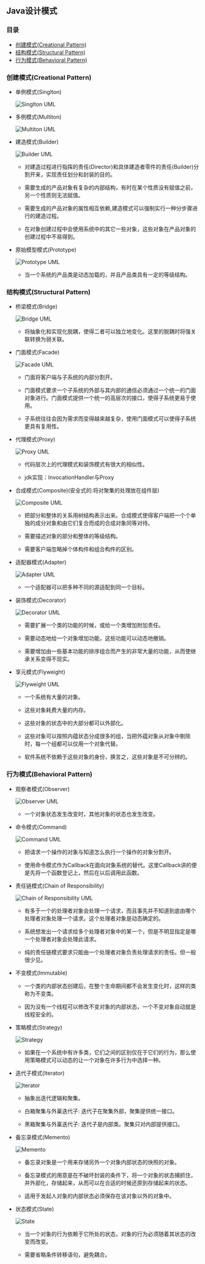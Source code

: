 ## Java设计模式

### 目录

* [创建模式(Creational Pattern)](##cp)
* [结构模式(Structural Pattern)](##sp)
* [行为模式(Behavioral Pattern)](##bp)

<h3 id="cp">创建模式(Creational Pattern)</h3>

- 单例模式(Singlton)

	![Singlton UML](img/singleton.png)
	
- 多例模式(Multiton)

	![Multiton UML](img/multiton.png)
	
- 建造模式(Builder)

	![Builder UML](img/builder.png)

	* 对建造过程进行指挥的责任(Director)和具体建造者零件的责任(Builder)分割开来，实现责任划分和封装的目的。
	
	* 需要生成的产品对象有复杂的内部结构，有时在某个性质没有赋值之前，另一个性质则无法赋值。

	* 需要生成的产品对象的属性相互依赖,建造模式可以强制实行一种分步骤进行的建造过程。

	* 在对象创建过程中会使用系统中的其它一些对象，这些对象在产品对象的创建过程中不易得到。

- 原始模型模式(Prototype)

	![Prototype UML](img/prototype.png)

	* 当一个系统的产品类是动态加载的，并且产品类具有一定的等级结构。

<h3 id="sp">结构模式(Structural Pattern)</h3>

- 桥梁模式(Bridge)

	![Bridge UML](img/bridge.png)

	* 将抽象化和实现化脱耦，使得二者可以独立地变化。这里的脱耦时将强关联转换为弱关联。

- 门面模式(Facade)

	![Facade UML](img/facade.png)

	* 门面将客户端与子系统的内部分割开。

	* 门面模式要求一个子系统的外部与其内部的通信必须通过一个统一的门面对象进行。门面模式提供一个统一的高层次的接口，使得子系统更易于使用。

	* 子系统往往会因为需求而变得越来越复杂，使用门面模式可以使得子系统更具有复用性。

- 代理模式(Proxy)

	![Proxy UML](img/proxy.png)

	* 代码层次上的代理模式和装饰模式有很大的相似性。

	* jdk实现：InvocationHandler与Proxy

- 合成模式(Composite)(安全式的:将对聚集的处理放在组件层)

	![Composite UML](img/composition.png)

	* 把部分和整体的关系用树结构表示出来。合成模式使得客户端把一个个单独的成分对象和由它们复合而成的合成对象同等对待。
	
	* 需要描述对象的部分和整体的等级结构。

	* 需要客户端忽略掉个体构件和组合构件的区别。

- 适配器模式(Adapter)
	
	![Adapter UML](img/adapter.png)
	
	* 一个适配器可以把多种不同的源适配到同一个目标。

- 装饰模式(Decorator)

	![Decorator UML](img/decorator.png)
	
	* 需要扩展一个类的功能的时候，或给一个类增加附加责任。

	* 需要动态地给一个对象增加功能，这些功能可以动态地撤销。

	* 需要增加由一些基本功能的排序组合而产生的非常大量的功能，从而使继承关系变得不现实。

- 享元模式(Flyweight)

	![Flyweight UML](img/flyweight.png)
	* 一个系统有大量的对象。

	* 这些对象耗费大量的内存。

	* 这些对象的状态中的大部分都可以外部化。

	* 这些对象可以按照内蕴状态分成很多的组，当把外蕴对象从对象中剔除时，每一个组都可以仅用一个对象代替。

	* 软件系统不依赖于这些对象的身份，换言之，这些对象是不可分辨的。

<h3 id="bp">行为模式(Behavioral Pattern)</h3>

- 观察者模式(Observer)

	![Observer UML](img/observer.png)
	
	* 一个对象状态发生改变时，其他对象的状态也发生改变。

- 命令模式(Command)

	![Command UML](img/command.png)
	
	* 把请求一个操作的对象与知道怎么执行一个操作的对象分割开。

	* 使用命令模式作为Callback在面向对象系统的替代。这里Callback讲的便是先将一个函数登记上，然后在以后调用此函数。
- 责任链模式(Chain of Responsibility)

	![Chain of Responsibility UML](img/chain-of-responsibility.png)
	
	* 有多于一个的处理者对象会处理一个请求，而且事先并不知道到底由哪个处理者对象处理一个请求。这个处理者对象是动态确定的。

	* 系统想发出一个请求给多个处理者对象中的某一个，但是不明显指定是哪一个处理者对象会处理此请求。

	* 纯的责任链模式要求只能由一个处理者对象负责处理请求的责任。但一般很少见。

- 不变模式(Immutable)

	* 一个类的内部状态创建后，在整个生命期间都不会发生变化时，这样的类称为不变类。

	* 因为没有一个线程可以修改不变对象的内部状态，一个不变对象自动就是线程安全的。

- 策略模式(Strategy)

	![Strategy](img/strategy.png)

	* 如果在一个系统中有许多类，它们之间的区别仅在于它们的行为，那么使用策略模式可以动态的让一个对象在许多行为中选择一种。

- 迭代子模式(Iterator)

	![Iterator](img/iterator.png)

	* 抽象出迭代逻辑和聚集。

	* 白箱聚集与外稟迭代子: 迭代子在聚集外部，聚集提供统一接口。

	* 黑箱聚集与外稟迭代子: 迭代子是内部类。聚集只对内部提供接口。

- 备忘录模式(Memento)

	![Memento](img/memento.png)

	* 备忘录对象是一个用来存储另外一个对象内部状态的快照的对象。

	* 备忘录模式的用意是在不破坏封装的条件下，将一个对象的状态捕抓住，并外部化，存储起来，从而可以在合适的时候还原到存储起来的状态。

	* 适用于发起人对象的内部状态必须保存在该对象以外的对象中。

- 状态模式(State)

	![State](img/state.png)

	* 当一个对象的行为依赖于它所处的状态，对象的行为必须随着其状态的改变而改变。

	* 需要省略条件转移语句，避免耦合。
